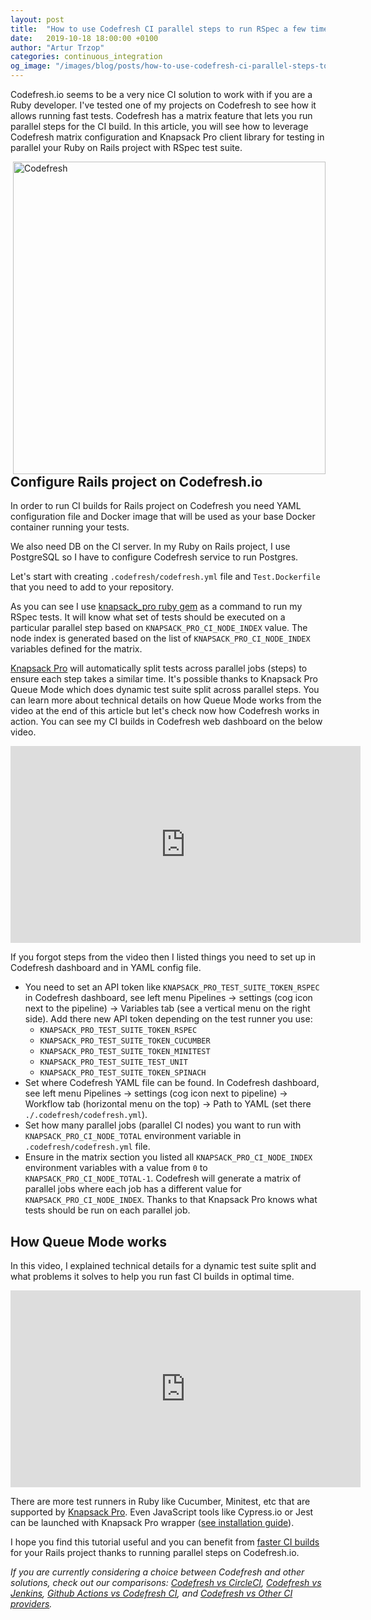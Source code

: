 ```yaml
---
layout: post
title:  "How to use Codefresh CI parallel steps to run RSpec a few times faster for Rails project"
date:   2019-10-18 18:00:00 +0100
author: "Artur Trzop"
categories: continuous_integration
og_image: "/images/blog/posts/how-to-use-codefresh-ci-parallel-steps-to-run-rspec-a-few-times-faster-for-rails-project/codefresh.png"
---
```


Codefresh.io seems to be a very nice CI solution to work with if you are a Ruby developer. I've tested one of my projects on Codefresh to see how it allows running fast tests. Codefresh has a matrix feature that lets you run parallel steps for the CI build. In this article, you will see how to leverage Codefresh matrix configuration and Knapsack Pro client library for testing in parallel your Ruby on Rails project with RSpec test suite.

<img src="/images/blog/posts/how-to-use-codefresh-ci-parallel-steps-to-run-rspec-a-few-times-faster-for-rails-project/codefresh.png" style="width:500px;margin-left: 15px;float:right;" alt="Codefresh" />

## Configure Rails project on Codefresh.io

In order to run CI builds for Rails project on Codefresh you need YAML configuration file and Docker image that will be used as your base Docker container running your tests.

We also need DB on the CI server. In my Ruby on Rails project, I use PostgreSQL so I have to configure Codefresh service to run Postgres.

Let's start with creating `.codefresh/codefresh.yml` file and `Test.Dockerfile` that you need to add to your repository.

<script src="https://gist.github.com/ArturT/722bccf19bfdce3e5d2dbbc2cb89834a.js"></script>

As you can see I use <a href="https://knapsackpro.com?utm_source=docs_knapsackpro&utm_medium=blog_post&utm_campaign=how-to-use-codefresh-ci-parallel-steps-to-run-rspec-a-few-times-faster-for-rails-project">knapsack_pro ruby gem</a> as a command to run my RSpec tests. It will know what set of tests should be executed on a particular parallel step based on `KNAPSACK_PRO_CI_NODE_INDEX` value. The node index is generated based on the list of `KNAPSACK_PRO_CI_NODE_INDEX`
variables defined for the matrix.

<a href="https://knapsackpro.com?utm_source=docs_knapsackpro&utm_medium=blog_post&utm_campaign=how-to-use-codefresh-ci-parallel-steps-to-run-rspec-a-few-times-faster-for-rails-project">Knapsack Pro</a> will automatically split tests across parallel jobs (steps) to ensure each step takes a similar time. It's possible thanks to Knapsack Pro Queue Mode which does dynamic test suite split across parallel steps. You can learn more about technical details on how Queue Mode works from the video at the end of this article but let's check now how Codefresh works in action. You can see my CI builds in Codefresh web dashboard on the below video.

<iframe width="560" height="315" src="https://www.youtube.com/embed/6yaE63RGZ0M" frameborder="0" allow="accelerometer; autoplay; encrypted-media; gyroscope; picture-in-picture" allowfullscreen></iframe>

If you forgot steps from the video then I listed things you need to set up in Codefresh dashboard and in YAML config file.

* You need to set an API token like `KNAPSACK_PRO_TEST_SUITE_TOKEN_RSPEC` in Codefresh dashboard, see left menu Pipelines -> settings (cog icon next to the pipeline) -> Variables tab (see a vertical menu on the right side). Add there new API token depending on the test runner you use:
  * `KNAPSACK_PRO_TEST_SUITE_TOKEN_RSPEC`
  * `KNAPSACK_PRO_TEST_SUITE_TOKEN_CUCUMBER`
  * `KNAPSACK_PRO_TEST_SUITE_TOKEN_MINITEST`
  * `KNAPSACK_PRO_TEST_SUITE_TEST_UNIT`
  * `KNAPSACK_PRO_TEST_SUITE_TOKEN_SPINACH`
* Set where Codefresh YAML file can be found. In Codefresh dashboard, see left menu Pipelines -> settings (cog icon next to pipeline) -> Workflow tab (horizontal menu on the top) -> Path to YAML (set there `./.codefresh/codefresh.yml`).
* Set how many parallel jobs (parallel CI nodes) you want to run with `KNAPSACK_PRO_CI_NODE_TOTAL` environment variable in `.codefresh/codefresh.yml` file.
* Ensure in the matrix section you listed all `KNAPSACK_PRO_CI_NODE_INDEX` environment variables with a value from `0` to `KNAPSACK_PRO_CI_NODE_TOTAL-1`. Codefresh will generate a matrix of parallel jobs where each job has a different value for `KNAPSACK_PRO_CI_NODE_INDEX`. Thanks to that Knapsack Pro knows what tests should be run on each parallel job.

## How Queue Mode works

In this video, I explained technical details for a dynamic test suite split and what problems it solves to help you run fast CI builds in optimal time.

<iframe width="560" height="315" src="https://www.youtube.com/embed/hUEB1XDKEFY" frameborder="0" allow="accelerometer; autoplay; encrypted-media; gyroscope; picture-in-picture" allowfullscreen></iframe>

There are more test runners in Ruby like Cucumber, Minitest, etc that are supported by <a href="https://knapsackpro.com?utm_source=docs_knapsackpro&utm_medium=blog_post&utm_campaign=how-to-use-codefresh-ci-parallel-steps-to-run-rspec-a-few-times-faster-for-rails-project">Knapsack Pro</a>. Even JavaScript tools like Cypress.io or Jest can be launched with Knapsack Pro wrapper ([see installation guide](/)).

I hope you find this tutorial useful and you can benefit from [faster CI builds](https://knapsackpro.com?utm_source=docs_knapsackpro&utm_medium=blog_post&utm_campaign=how-to-use-codefresh-ci-parallel-steps-to-run-rspec-a-few-times-faster-for-rails-project) for your Rails project thanks to running parallel steps on Codefresh.io.

<i>If you are currently considering a choice between Codefresh and other solutions, check out our comparisons: [Codefresh vs CircleCI](https://knapsackpro.com/ci_comparisons/codefresh-ci/vs/circle-ci?utm_source=docs_knapsackpro&utm_medium=blog_post&utm_campaign=how-to-use-codefresh-ci-parallel-steps-to-run-rspec-a-few-times-faster-for-rails-project), [Codefresh vs Jenkins](https://knapsackpro.com/ci_comparisons/codefresh-ci/vs/jenkins?utm_source=docs_knapsackpro&utm_medium=blog_post&utm_campaign=how-to-use-codefresh-ci-parallel-steps-to-run-rspec-a-few-times-faster-for-rails-project), [Github Actions vs Codefresh CI](https://knapsackpro.com/ci_comparisons/github-actions/vs/codefresh-ci?utm_source=docs_knapsackpro&utm_medium=blog_post&utm_campaign=how-to-use-codefresh-ci-parallel-steps-to-run-rspec-a-few-times-faster-for-rails-project), and [Codefresh vs Other CI providers](https://knapsackpro.com/ci_comparisons/?utm_source=docs_knapsackpro&utm_medium=blog_post&utm_campaign=how-to-use-codefresh-ci-parallel-steps-to-run-rspec-a-few-times-faster-for-rails-project#codefresh-ci).</i>
